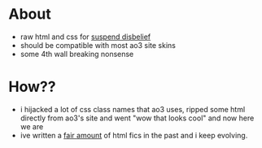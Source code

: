 # About
* raw html and css for [suspend disbelief](https://archiveofourown.org/works/40939650)
* should be compatible with most ao3 site skins
* some 4th wall breaking nonsense

# How??
* i hijacked a lot of css class names that ao3 uses, ripped some html directly from ao3's site and went "wow that looks cool" and now here we are
* ive written a [fair amount](https://archiveofourown.org/works?commit=Sort+and+Filter&work_search%5Bsort_column%5D=revised_at&work_search%5Bother_tag_names%5D=html+tryhard&work_search%5Bexcluded_tag_names%5D=&work_search%5Bcrossover%5D=&work_search%5Bcomplete%5D=&work_search%5Bwords_from%5D=&work_search%5Bwords_to%5D=&work_search%5Bdate_from%5D=&work_search%5Bdate_to%5D=&work_search%5Bquery%5D=&work_search%5Blanguage_id%5D=&pseud_id=mystyrust&user_id=mystyrust) of html fics in the past and i keep evolving. 